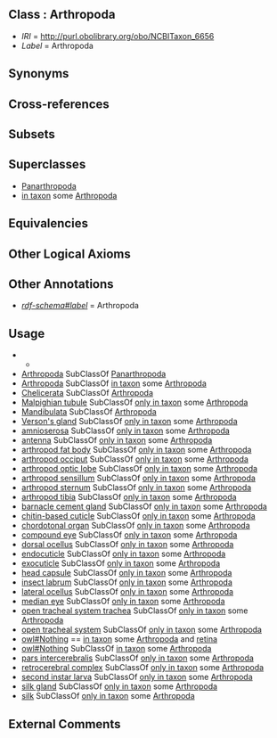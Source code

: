 
## Class : Arthropoda

 * *IRI* = http://purl.obolibrary.org/obo/NCBITaxon_6656
 * *Label* = Arthropoda

## Synonyms


## Cross-references


## Subsets


## Superclasses

 * [Panarthropoda](../../NCBITaxon/70/NCBITaxon_88770.md)
 * [in taxon](../../RO/62/RO_0002162.md) some [Arthropoda](../../NCBITaxon/56/NCBITaxon_6656.md)

## Equivalencies


## Other Logical Axioms


## Other Annotations

 * *[rdf-schema#label](../../el/rdf-schema#label.md)* = Arthropoda

## Usage

 * -
 * [Arthropoda](../../NCBITaxon/56/NCBITaxon_6656.md) SubClassOf [Panarthropoda](../../NCBITaxon/70/NCBITaxon_88770.md)
 * [Arthropoda](../../NCBITaxon/56/NCBITaxon_6656.md) SubClassOf [in taxon](../../RO/62/RO_0002162.md) some [Arthropoda](../../NCBITaxon/56/NCBITaxon_6656.md)
 * [Chelicerata](../../NCBITaxon/43/NCBITaxon_6843.md) SubClassOf [Arthropoda](../../NCBITaxon/56/NCBITaxon_6656.md)
 * [Malpighian tubule](../../UBERON/54/UBERON_0001054.md) SubClassOf [only in taxon](../../RO/60/RO_0002160.md) some [Arthropoda](../../NCBITaxon/56/NCBITaxon_6656.md)
 * [Mandibulata](../../NCBITaxon/63/NCBITaxon_197563.md) SubClassOf [Arthropoda](../../NCBITaxon/56/NCBITaxon_6656.md)
 * [Verson's gland](../../UBERON/47/UBERON_0011147.md) SubClassOf [only in taxon](../../RO/60/RO_0002160.md) some [Arthropoda](../../NCBITaxon/56/NCBITaxon_6656.md)
 * [amnioserosa](../../UBERON/02/UBERON_0010302.md) SubClassOf [only in taxon](../../RO/60/RO_0002160.md) some [Arthropoda](../../NCBITaxon/56/NCBITaxon_6656.md)
 * [antenna](../../UBERON/72/UBERON_0000972.md) SubClassOf [only in taxon](../../RO/60/RO_0002160.md) some [Arthropoda](../../NCBITaxon/56/NCBITaxon_6656.md)
 * [arthropod fat body](../../UBERON/17/UBERON_0003917.md) SubClassOf [only in taxon](../../RO/60/RO_0002160.md) some [Arthropoda](../../NCBITaxon/56/NCBITaxon_6656.md)
 * [arthropod occiput](../../UBERON/55/UBERON_0003155.md) SubClassOf [only in taxon](../../RO/60/RO_0002160.md) some [Arthropoda](../../NCBITaxon/56/NCBITaxon_6656.md)
 * [arthropod optic lobe](../../UBERON/95/UBERON_0006795.md) SubClassOf [only in taxon](../../RO/60/RO_0002160.md) some [Arthropoda](../../NCBITaxon/56/NCBITaxon_6656.md)
 * [arthropod sensillum](../../UBERON/36/UBERON_0002536.md) SubClassOf [only in taxon](../../RO/60/RO_0002160.md) some [Arthropoda](../../NCBITaxon/56/NCBITaxon_6656.md)
 * [arthropod sternum](../../UBERON/30/UBERON_0003130.md) SubClassOf [only in taxon](../../RO/60/RO_0002160.md) some [Arthropoda](../../NCBITaxon/56/NCBITaxon_6656.md)
 * [arthropod tibia](../../UBERON/31/UBERON_0003131.md) SubClassOf [only in taxon](../../RO/60/RO_0002160.md) some [Arthropoda](../../NCBITaxon/56/NCBITaxon_6656.md)
 * [barnacle cement gland](../../UBERON/13/UBERON_0015213.md) SubClassOf [only in taxon](../../RO/60/RO_0002160.md) some [Arthropoda](../../NCBITaxon/56/NCBITaxon_6656.md)
 * [chitin-based cuticle](../../UBERON/01/UBERON_0001001.md) SubClassOf [only in taxon](../../RO/60/RO_0002160.md) some [Arthropoda](../../NCBITaxon/56/NCBITaxon_6656.md)
 * [chordotonal organ](../../UBERON/38/UBERON_0001038.md) SubClassOf [only in taxon](../../RO/60/RO_0002160.md) some [Arthropoda](../../NCBITaxon/56/NCBITaxon_6656.md)
 * [compound eye](../../UBERON/18/UBERON_0000018.md) SubClassOf [only in taxon](../../RO/60/RO_0002160.md) some [Arthropoda](../../NCBITaxon/56/NCBITaxon_6656.md)
 * [dorsal ocellus](../../UBERON/61/UBERON_0003161.md) SubClassOf [only in taxon](../../RO/60/RO_0002160.md) some [Arthropoda](../../NCBITaxon/56/NCBITaxon_6656.md)
 * [endocuticle](../../UBERON/02/UBERON_0003202.md) SubClassOf [only in taxon](../../RO/60/RO_0002160.md) some [Arthropoda](../../NCBITaxon/56/NCBITaxon_6656.md)
 * [exocuticle](../../UBERON/01/UBERON_0003201.md) SubClassOf [only in taxon](../../RO/60/RO_0002160.md) some [Arthropoda](../../NCBITaxon/56/NCBITaxon_6656.md)
 * [head capsule](../../UBERON/53/UBERON_0003153.md) SubClassOf [only in taxon](../../RO/60/RO_0002160.md) some [Arthropoda](../../NCBITaxon/56/NCBITaxon_6656.md)
 * [insect labrum](../../UBERON/05/UBERON_0005905.md) SubClassOf [only in taxon](../../RO/60/RO_0002160.md) some [Arthropoda](../../NCBITaxon/56/NCBITaxon_6656.md)
 * [lateral ocellus](../../UBERON/62/UBERON_0003162.md) SubClassOf [only in taxon](../../RO/60/RO_0002160.md) some [Arthropoda](../../NCBITaxon/56/NCBITaxon_6656.md)
 * [median eye](../../UBERON/11/UBERON_0003211.md) SubClassOf [only in taxon](../../RO/60/RO_0002160.md) some [Arthropoda](../../NCBITaxon/56/NCBITaxon_6656.md)
 * [open tracheal system trachea](../../UBERON/27/UBERON_0003127.md) SubClassOf [only in taxon](../../RO/60/RO_0002160.md) some [Arthropoda](../../NCBITaxon/56/NCBITaxon_6656.md)
 * [open tracheal system](../../UBERON/55/UBERON_0005155.md) SubClassOf [only in taxon](../../RO/60/RO_0002160.md) some [Arthropoda](../../NCBITaxon/56/NCBITaxon_6656.md)
 * [owl#Nothing](../../ng/owl#Nothing.md) == [in taxon](../../RO/62/RO_0002162.md) some [Arthropoda](../../NCBITaxon/56/NCBITaxon_6656.md) and [retina](../../UBERON/66/UBERON_0000966.md)
 * [owl#Nothing](../../ng/owl#Nothing.md) SubClassOf [in taxon](../../RO/62/RO_0002162.md) some [Arthropoda](../../NCBITaxon/56/NCBITaxon_6656.md)
 * [pars intercerebralis](../../UBERON/59/UBERON_0001059.md) SubClassOf [only in taxon](../../RO/60/RO_0002160.md) some [Arthropoda](../../NCBITaxon/56/NCBITaxon_6656.md)
 * [retrocerebral complex](../../UBERON/25/UBERON_0012325.md) SubClassOf [only in taxon](../../RO/60/RO_0002160.md) some [Arthropoda](../../NCBITaxon/56/NCBITaxon_6656.md)
 * [second instar larva](../../UBERON/82/UBERON_0018382.md) SubClassOf [only in taxon](../../RO/60/RO_0002160.md) some [Arthropoda](../../NCBITaxon/56/NCBITaxon_6656.md)
 * [silk gland](../../UBERON/46/UBERON_0011146.md) SubClassOf [only in taxon](../../RO/60/RO_0002160.md) some [Arthropoda](../../NCBITaxon/56/NCBITaxon_6656.md)
 * [silk](../../UBERON/45/UBERON_0012245.md) SubClassOf [only in taxon](../../RO/60/RO_0002160.md) some [Arthropoda](../../NCBITaxon/56/NCBITaxon_6656.md)

## External Comments

